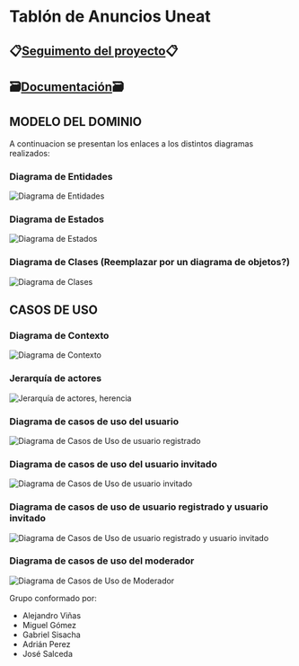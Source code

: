 # Tablón de Anuncios Uneat 

## 📋[Seguimento del proyecto](https://github.com/users/miguelgomez75/projects/3/views/1)📋

## 🗃️[Documentación](Documentación)🗃️  
## MODELO DEL DOMINIO

A continuacion se presentan los enlaces a los distintos diagramas realizados:

### Diagrama de Entidades 
![Diagrama de Entidades](https://github.com/miguelgomez75/24-25-IdSw1-SDR/blob/main/images/modelosUML%20-%20SVG/4%C2%AA_Iteraci%C3%B3n/DdEntidades.svg)
### Diagrama de Estados 
![Diagrama de Estados](https://github.com/miguelgomez75/24-25-IdSw1-SDR/blob/main/images/modelosUML%20-%20SVG/3%C2%AA_Iteraci%C3%B3n/DdEstados.svg)
### Diagrama de Clases (Reemplazar por un diagrama de objetos?)
![Diagrama de Clases](https://github.com/miguelgomez75/24-25-IdSw1-SDR/blob/main/images/modelosUML%20-%20SVG/4%C2%AA_Iteraci%C3%B3n/DdClases.svg)

## CASOS DE USO
### Diagrama de Contexto 
![Diagrama de Contexto](https://github.com/miguelgomez75/24-25-IdSw1-SDR/blob/main/images/modelosUML%20-%20SVG/3%C2%AA_Iteraci%C3%B3n/DdContexto.svg)

### Jerarquía de actores
![Jerarquía de actores, herencia](https://github.com/miguelgomez75/24-25-IdSw1-SDR/blob/main/images/modelosUML%20-%20SVG/1%C2%AA_Iteraci%C3%B3n/DdJerarqu%C3%ADaActores.svg)

### Diagrama de casos de uso del usuario
![Diagrama de Casos de Uso de usuario registrado](https://github.com/miguelgomez75/24-25-IdSw1-SDR/blob/main/images/modelosUML%20-%20SVG/4%C2%AA_Iteraci%C3%B3n/DdCdUso_usuario.svg)
### Diagrama de casos de uso del usuario invitado
![Diagrama de Casos de Uso de usuario invitado](https://github.com/miguelgomez75/24-25-IdSw1-SDR/blob/main/images/modelosUML%20-%20SVG/1%C2%AA_Iteraci%C3%B3n/DdCdUso_Invitado.svg)

### Diagrama de casos de uso de usuario registrado y usuario invitado
![Diagrama de Casos de Uso de usuario registrado y usuario invitado](https://github.com/miguelgomez75/24-25-IdSw1-SDR/blob/main/images/modelosUML%20-%20SVG/2%C2%AA_Iteraci%C3%B3n/CdDUso_UsuarioRegistrado_E_Invitado.svg)

### Diagrama de casos de uso del moderador
![Diagrama de Casos de Uso de Moderador](https://github.com/miguelgomez75/24-25-IdSw1-SDR/blob/main/images/modelosUML%20-%20SVG/4%C2%AA_Iteraci%C3%B3n/DdCdUso_Moderador.svg)


Grupo conformado por:

- Alejandro Viñas
- Miguel Gómez
- Gabriel Sisacha
- Adrián Perez
- José Salceda
